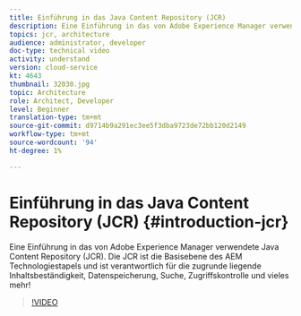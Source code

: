 ```yaml
---
title: Einführung in das Java Content Repository (JCR)
description: Eine Einführung in das von Adobe Experience Manager verwendete JCR (Java Content Repository). Die JCR ist die Basisebene des AEM Technologiestapels und ist verantwortlich für die zugrunde liegende Inhaltsbeständigkeit, Datenspeicherung, Suche, Zugriffskontrolle und vieles mehr!
topics: jcr, architecture
audience: administrator, developer
doc-type: technical video
activity: understand
version: cloud-service
kt: 4643
thumbnail: 32030.jpg
topic: Architecture
role: Architect, Developer
level: Beginner
translation-type: tm+mt
source-git-commit: d9714b9a291ec3ee5f3dba9723de72bb120d2149
workflow-type: tm+mt
source-wordcount: '94'
ht-degree: 1%

---
```



# Einführung in das Java Content Repository (JCR) {#introduction-jcr}

Eine Einführung in das von Adobe Experience Manager verwendete Java Content Repository (JCR). Die JCR ist die Basisebene des AEM Technologiestapels und ist verantwortlich für die zugrunde liegende Inhaltsbeständigkeit, Datenspeicherung, Suche, Zugriffskontrolle und vieles mehr!

>[!VIDEO](https://video.tv.adobe.com/v/32030/?quality=12&learn=on)

